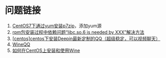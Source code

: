 # 问题链接
1. [CentOS7下通过yum安装p7zip](http://www.itdadao.com/articles/c15a570144p0.html)，添加yum源
2. [rpm包安装过程中依赖问题“libc.so.6 is needed by XXX”解决方法](http://www.cnblogs.com/think3t/p/4165102.html)
3. [[centos]centos下安装Deepin最新定制的QQ（超级稳定，可以视频聊天）](https://segmentfault.com/a/1190000007963662)
4. [WineQQ](http://phpcj.org/wineqq/comment-page-2/#comment-855)
5. [如何在CentOS上安装和使用Wine](http://ghoulich.xninja.org/2016/08/09/install-and-use-wine-on-centos/)
